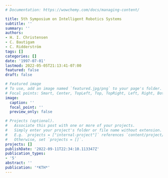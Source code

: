 ```yaml
---
# Documentation: https://wowchemy.com/docs/managing-content/

title: 5th Symposium on Intelligent Robotics Systems
subtitle: ''
summary: ''
authors:
- H. I. Christensen
- C. Bautigam
- C. Ridderström
tags: []
categories: []
date: '1997-07-01'
lastmod: 2022-05-05T21:13:41-07:00
featured: false
draft: false

# Featured image
# To use, add an image named `featured.jpg/png` to your page's folder.
# Focal points: Smart, Center, TopLeft, Top, TopRight, Left, Right, BottomLeft, Bottom, BottomRight.
image:
  caption: ''
  focal_point: ''
  preview_only: false

# Projects (optional).
#   Associate this post with one or more of your projects.
#   Simply enter your project's folder or file name without extension.
#   E.g. `projects = ["internal-project"]` references `content/project/deep-learning/index.md`.
#   Otherwise, set `projects = []`.
projects: []
publishDate: '2022-09-11T22:34:10.113347Z'
publication_types:
- '5'
abstract: ''
publication: '*KTH*'
---
```

